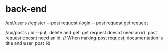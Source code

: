 # back-end


/api/users
/register --post request
/login --post request
get request 

/api/posts
/:id --put, delete and get.
get request doesnt need an id.
post request doesnt need an id. // When making post request, documentation is title and user_post_id